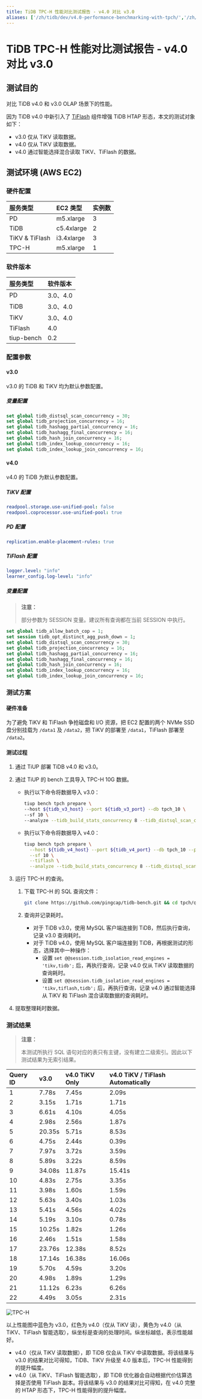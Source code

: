 ```yaml
---
title: TiDB TPC-H 性能对比测试报告 - v4.0 对比 v3.0
aliases: ['/zh/tidb/dev/v4.0-performance-benchmarking-with-tpch/','/zh/tidb/stable/v4.0-performance-benchmarking-with-tpch/']
---
```


# TiDB TPC-H 性能对比测试报告 - v4.0 对比 v3.0

## 测试目的

对比 TiDB v4.0 和 v3.0 OLAP 场景下的性能。

因为 TiDB v4.0 中新引入了 [TiFlash](/tiflash/tiflash-overview.md) 组件增强 TiDB HTAP 形态，本文的测试对象如下：

+ v3.0 仅从 TiKV 读取数据。
+ v4.0 仅从 TiKV 读取数据。
+ v4.0 通过智能选择混合读取 TiKV、TiFlash 的数据。

## 测试环境 (AWS EC2)

### 硬件配置

| 服务类型         | EC2 类型     | 实例数 |
|:----------------|:------------|:----|
| PD              | m5.xlarge   |  3  |
| TiDB            | c5.4xlarge  |  2  |
| TiKV & TiFlash  | i3.4xlarge  |  3  |
| TPC-H           | m5.xlarge   |  1  |

### 软件版本

| 服务类型   | 软件版本   |
|:----------|:-----------|
| PD        | 3.0、4.0   |
| TiDB      | 3.0、4.0   |
| TiKV      | 3.0、4.0   |
| TiFlash   | 4.0        |
| tiup-bench | 0.2      |

### 配置参数

#### v3.0

v3.0 的 TiDB 和 TiKV 均为默认参数配置。

##### 变量配置


```sql
set global tidb_distsql_scan_concurrency = 30;
set global tidb_projection_concurrency = 16;
set global tidb_hashagg_partial_concurrency = 16;
set global tidb_hashagg_final_concurrency = 16;
set global tidb_hash_join_concurrency = 16;
set global tidb_index_lookup_concurrency = 16;
set global tidb_index_lookup_join_concurrency = 16;
```

#### v4.0

v4.0 的 TiDB 为默认参数配置。

##### TiKV 配置


```yaml
readpool.storage.use-unified-pool: false
readpool.coprocessor.use-unified-pool: true
```

##### PD 配置


```yaml
replication.enable-placement-rules: true
```

##### TiFlash 配置


```yaml
logger.level: "info"
learner_config.log-level: "info"
```

##### 变量配置

> **注意：**
>
> 部分参数为 SESSION 变量。建议所有查询都在当前 SESSION 中执行。


```sql
set global tidb_allow_batch_cop = 1;
set session tidb_opt_distinct_agg_push_down = 1;
set global tidb_distsql_scan_concurrency = 30;
set global tidb_projection_concurrency = 16;
set global tidb_hashagg_partial_concurrency = 16;
set global tidb_hashagg_final_concurrency = 16;
set global tidb_hash_join_concurrency = 16;
set global tidb_index_lookup_concurrency = 16;
set global tidb_index_lookup_join_concurrency = 16;
```

### 测试方案

#### 硬件准备

为了避免 TiKV 和 TiFlash 争抢磁盘和 I/O 资源，把 EC2 配置的两个 NVMe SSD 盘分别挂载为 `/data1` 及 `/data2`，把 TiKV 的部署至 `/data1`，TiFlash 部署至 `/data2`。

#### 测试过程

1. 通过 TiUP 部署 TiDB v4.0 和 v3.0。

2. 通过 TiUP 的 bench 工具导入 TPC-H 10G 数据。

    * 执行以下命令将数据导入 v3.0：

        
        ```bash
        tiup bench tpch prepare \
        --host ${tidb_v3_host} --port ${tidb_v3_port} --db tpch_10 \
        --sf 10 \
        --analyze --tidb_build_stats_concurrency 8 --tidb_distsql_scan_concurrency 30
        ```

    * 执行以下命令将数据导入 v4.0：

        
        ```bash
        tiup bench tpch prepare \
          --host ${tidb_v4_host} --port ${tidb_v4_port} --db tpch_10 --password ${password} \
          --sf 10 \
          --tiflash \
          --analyze --tidb_build_stats_concurrency 8 --tidb_distsql_scan_concurrency 30
        ```

3. 运行 TPC-H 的查询。

    1. 下载 TPC-H 的 SQL 查询文件：

        
        ```bash
        git clone https://github.com/pingcap/tidb-bench.git && cd tpch/queries
        ```

    2. 查询并记录耗时。

        * 对于 TiDB v3.0，使用 MySQL 客户端连接到 TiDB，然后执行查询，记录 v3.0 查询耗时。
        * 对于 TiDB v4.0，使用 MySQL 客户端连接到 TiDB，再根据测试的形态，选择其中一种操作：
            * 设置 `set @@session.tidb_isolation_read_engines = 'tikv,tidb';` 后，再执行查询，记录 v4.0 仅从 TiKV 读取数据的查询耗时。
            * 设置 `set @@session.tidb_isolation_read_engines = 'tikv,tiflash,tidb';` 后，再执行查询，记录 v4.0 通过智能选择从 TiKV 和 TiFlash 混合读取数据的查询耗时。

4. 提取整理耗时数据。

### 测试结果

> **注意：**
> 
> 本测试所执行 SQL 语句对应的表只有主键，没有建立二级索引。因此以下测试结果为无索引结果。

| Query ID |  v3.0  |  v4.0 TiKV Only |  v4.0 TiKV / TiFlash Automatically |
| :-------- | :----------- | :------------ | :-------------- |
| 1       |    7.78s   |      7.45s  |      2.09s    |
| 2       |    3.15s   |      1.71s  |      1.71s    |
| 3       |    6.61s   |      4.10s  |      4.05s    |
| 4       |    2.98s   |      2.56s  |      1.87s    |
| 5       |   20.35s   |      5.71s  |      8.53s    |
| 6       |    4.75s   |      2.44s  |      0.39s    |
| 7       |    7.97s   |      3.72s  |      3.59s    |
| 8       |    5.89s   |      3.22s  |      8.59s    |
| 9       |   34.08s   |     11.87s  |     15.41s    |
| 10      |    4.83s   |      2.75s  |      3.35s    |
| 11      |    3.98s   |      1.60s  |      1.59s    |
| 12      |    5.63s   |      3.40s  |      1.03s    |
| 13      |    5.41s   |      4.56s  |      4.02s    |
| 14      |    5.19s   |      3.10s  |      0.78s    |
| 15      |   10.25s   |      1.82s  |      1.26s    |
| 16      |    2.46s   |      1.51s  |      1.58s    |
| 17      |   23.76s   |     12.38s  |      8.52s    |
| 18      |   17.14s   |     16.38s  |     16.06s    |
| 19      |    5.70s   |      4.59s  |      3.20s    |
| 20      |    4.98s   |      1.89s  |      1.29s    |
| 21      |   11.12s   |      6.23s  |      6.26s    |
| 22      |    4.49s   |      3.05s  |      2.31s    |

![TPC-H](https://docs-download.pingcap.com/media/images/docs-cn/tpch_v4vsv3.png)

以上性能图中蓝色为 v3.0，红色为 v4.0（仅从 TiKV 读），黄色为 v4.0（从 TiKV、TiFlash 智能选取），纵坐标是查询的处理时间。纵坐标越低，表示性能越好。

- v4.0（仅从 TiKV 读取数据），即 TiDB 仅会从 TiKV 中读取数据。将该结果与 v3.0 的结果对比可得知，TiDB、TiKV 升级至 4.0 版本后，TPC-H 性能得到的提升幅度。
- v4.0（从 TiKV、TiFlash 智能选取），即 TiDB 优化器会自动根据代价估算选择是否使用 TiFlash 副本。将该结果与 v3.0 的结果对比可得知，在 v4.0 完整的 HTAP 形态下，TPC-H 性能得到的提升幅度。
